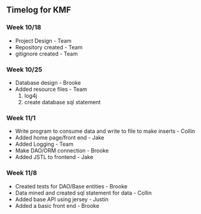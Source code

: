 ## Timelog for KMF

### Week 10/18
* Project Design - Team
* Repository created - Team
* gitignore created - Team

### Week 10/25
* Database design - Brooke
* Added resource files - Team
    1. log4j
    2. create database sql statement

### Week 11/1
* Write program to consume data and write to file to make inserts - Collin
* Added home page/front end - Jake
* Added Logging - Team
* Make DAO/ORM connection - Brooke
* Added JSTL to frontend - Jake

### Week 11/8
* Created tests for DAO/Base entities - Brooke
* Data mined and created sql statement for data - Collin
* Added base API using jersey - Justin
* Added a basic front end - Brooke
